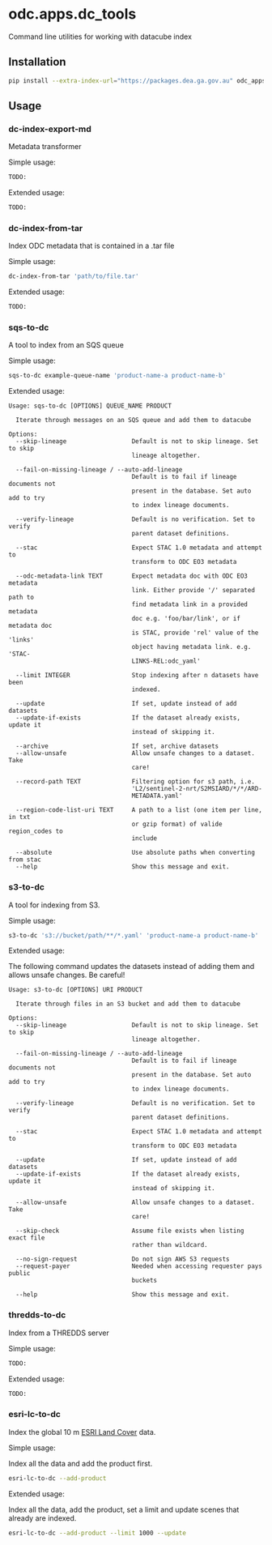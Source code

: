 # odc.apps.dc_tools

Command line utilities for working with datacube index

## Installation

``` bash
pip install --extra-index-url="https://packages.dea.ga.gov.au" odc_apps_dc_tools
```

## Usage

### dc-index-export-md

Metadata transformer

Simple usage:

``` bash
TODO:

```

Extended usage:

``` bash
TODO:
```

### dc-index-from-tar

Index ODC metadata that is contained in a .tar file

Simple usage:

``` bash
dc-index-from-tar 'path/to/file.tar'

```

Extended usage:

``` bash
TODO:
```

### sqs-to-dc

A tool to index from an SQS queue

Simple usage:

``` bash
sqs-to-dc example-queue-name 'product-name-a product-name-b'

```

Extended usage:

``` text
Usage: sqs-to-dc [OPTIONS] QUEUE_NAME PRODUCT

  Iterate through messages on an SQS queue and add them to datacube

Options:
  --skip-lineage                  Default is not to skip lineage. Set to skip
                                  lineage altogether.

  --fail-on-missing-lineage / --auto-add-lineage
                                  Default is to fail if lineage documents not
                                  present in the database. Set auto add to try
                                  to index lineage documents.

  --verify-lineage                Default is no verification. Set to verify
                                  parent dataset definitions.

  --stac                          Expect STAC 1.0 metadata and attempt to
                                  transform to ODC EO3 metadata

  --odc-metadata-link TEXT        Expect metadata doc with ODC EO3 metadata
                                  link. Either provide '/' separated path to
                                  find metadata link in a provided metadata
                                  doc e.g. 'foo/bar/link', or if metadata doc
                                  is STAC, provide 'rel' value of the 'links'
                                  object having metadata link. e.g. 'STAC-
                                  LINKS-REL:odc_yaml'

  --limit INTEGER                 Stop indexing after n datasets have been
                                  indexed.

  --update                        If set, update instead of add datasets
  --update-if-exists              If the dataset already exists, update it
                                  instead of skipping it.

  --archive                       If set, archive datasets
  --allow-unsafe                  Allow unsafe changes to a dataset. Take
                                  care!

  --record-path TEXT              Filtering option for s3 path, i.e.
                                  'L2/sentinel-2-nrt/S2MSIARD/*/*/ARD-
                                  METADATA.yaml'

  --region-code-list-uri TEXT     A path to a list (one item per line, in txt
                                  or gzip format) of valide region_codes to
                                  include

  --absolute                      Use absolute paths when converting from stac
  --help                          Show this message and exit.
```

### s3-to-dc

A tool for indexing from S3.

Simple usage:

``` bash
s3-to-dc 's3://bucket/path/**/*.yaml' 'product-name-a product-name-b'

```

Extended usage:

The following command updates the datasets instead of adding them and allows unsafe changes. Be careful!

``` text
Usage: s3-to-dc [OPTIONS] URI PRODUCT

  Iterate through files in an S3 bucket and add them to datacube

Options:
  --skip-lineage                  Default is not to skip lineage. Set to skip
                                  lineage altogether.

  --fail-on-missing-lineage / --auto-add-lineage
                                  Default is to fail if lineage documents not
                                  present in the database. Set auto add to try
                                  to index lineage documents.

  --verify-lineage                Default is no verification. Set to verify
                                  parent dataset definitions.

  --stac                          Expect STAC 1.0 metadata and attempt to
                                  transform to ODC EO3 metadata

  --update                        If set, update instead of add datasets
  --update-if-exists              If the dataset already exists, update it
                                  instead of skipping it.

  --allow-unsafe                  Allow unsafe changes to a dataset. Take
                                  care!

  --skip-check                    Assume file exists when listing exact file
                                  rather than wildcard.

  --no-sign-request               Do not sign AWS S3 requests
  --request-payer                 Needed when accessing requester pays public
                                  buckets

  --help                          Show this message and exit.
```

### thredds-to-dc

Index from a THREDDS server

Simple usage:

``` bash
TODO:

```

Extended usage:

``` bash
TODO:
```

### esri-lc-to-dc

Index the global 10 m [ESRI Land Cover](https://livingatlas.arcgis.com/landcover/) data.

Simple usage:

Index all the data and add the product first.

``` bash
esri-lc-to-dc --add-product

```

Extended usage:

Index all the data, add the product, set a limit and update scenes that already are indexed.

``` bash
esri-lc-to-dc --add-product --limit 1000 --update
```
